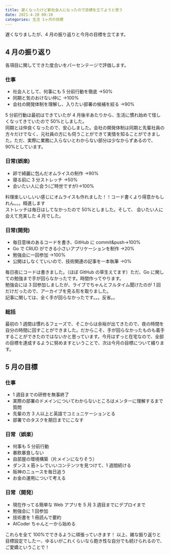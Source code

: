 ```yaml
---
title: 遅くなったけど新社会人になったので目標を立てようと思う
date: 2021-4-20 00:18
categories: 生活 1ヶ月の目標
---
```


遅くなりましたが、4 月の振り返りと今月の目標を立てます。

## 4 月の振り返り

各項目に関してできた度合いをパーセンテージで評価します。

### 仕事

- 社会人として、何事にも 5 分前行動を徹底 →50%
- 同期と気のおけない仲に →100%
- 会社の開発体制を理解し、入りたい部署の候補を絞る →90%

5 分前行動は最初はできていたが 4 月後半あたりから、生活に慣れ始めて怪しくなってきていたので 50%としました。  
同期とは仲良くなったので、安心しました。会社の開発体制は同期と先輩社員の方々だけでなく、元社員の方にも伺うことができて実情を知ることができました。ただ、実際に業務に入らないとわからない部分は少なからずあるので、90%としています。

### 日常(娯楽)

- 卵で綺麗に包んだオムライスの制作 →90%
- 寝る前に 3 分ストレッチ →50%
- 会いたい人に会う(ご時世ですが)→100%

料理楽しいしいい感じにオムライスも作れました！！コード書くより得意かもしれん。。。精進します  
ストレッチは毎日はしてなかったので 50%としました。そして、
会いたい人に会えて充実した 4 月でした。

### 日常(開発)

- 毎日意味のあるコードを書き、GitHub に commit&push→100%
- Go で CRUD ができる小さいアプリケーションを制作 →20%
- 勉強会に一回参加 →100%
- 公開はしなくていいので、技術関連の記事を一本執筆 →0%

毎日夜にコードは書きました。（ほぼ GitHub の草生えてます）ただ、Go に関しての勉強まで手が回らなかったです。時間作ってやります。  
勉強会には 3 回参加しましたが、ライブでちゃんとフルタイム聞けたのが 1 回だけだったので、アーカイブを見る形を取りました。  
記事に関しては、全く手が回らなかったです。。。反省。。

### 総括

最初の 1 週間は慣れるフェーズで、そこからは余裕が出てきたので、夜の時間を自分の時間に回すことができました。だからこそ、手が回らなかったものも着手することができたのではないかと思っています。今月はずっと在宅なので、全部の目標を達成するように努めますということで、次は今月の目標について綴ります。

## 5 月の目標

### 仕事

- 1 週目までの研修を無事終了
- 実際の部署のドメインについてわからないところはメンターに理解するまで質問
- 先輩の方 3 人以上と英語でコミュニケーションとる
- 部署でのタスクを期日までにこなす

### 日常（娯楽）

- 何事も 5 分前行動
- 暴飲暴食しない
- 自部屋の環境構築（片メインになりそう）
- ダンス x 筋トレでいいコンテンツを見つけて、1 週間続ける
- 阪神のニュースを毎日追う
- お金の運用について考える

### 日常（開発）

- 現在作ってる簡単な Web アプリを 5 月 3 週目までにデプロイまで
- 勉強会に 1 回参加
- 技術書を 1 冊読んで要約
- AtCoder ちゃんと一から始める

これらを全て 100%でできるように頑張っていきます！
以上、雑な振り返りと目標設定でしたー、ゆるいがこれくらいなら飽き性な自分でも続けられるので、ご愛嬌ということで！

